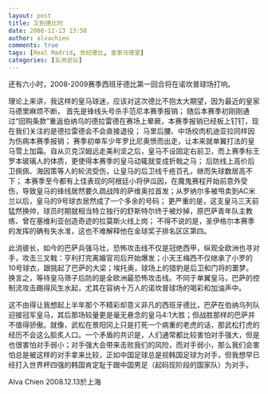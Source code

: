 ```yaml
---
layout: post
title: 又到德比时
date: 2008-12-13 13:58
author: alvachien
comments: true
tags: [Real Madrid, 世纪德比, 皇家马德里]
categories: [五洲足坛]
---
```


还有六小时，2008-2009赛季西班牙德比第一回合将在诺坎普球场打响。

理论上来讲，我这样的皇马球迷，应该对这次德比不抱太大期望，因为最近的皇家马德里麻烦不断，
首先是锋线头号杀手范尼本赛季报销；
随后本赛季初刚刚通过“回购条款”重返伯纳乌的德拉雷德在赛场上晕厥，本赛季报销已经板上钉钉，现在我们关注的是德拉雷德会不会直接退役；
马里后腰、中场绞肉机迪亚拉同样因为伤病本赛季报销；
赛季初单车少年罗比尼奥愤而出走，让本来就单翼打法的皇马雪上加霜。自从贝克汉姆远走美利坚之后，皇马不设固定右前卫，而上赛季标王罗本玻璃人的体质，更使得本赛季的皇马动辄就变成折戟之马；
后防线上高价后卫佩佩、海因策等人的轮流受伤，让皇马的后卫线千疮百孔，继而失球数居高不下；
本赛季至今都有上佳表现的阿根廷小将伊瓜因，在魔鬼赛程开始前意外受伤，导致皇马的锋线居然要久疏战阵的萨维奥拉首发；从罗纳尔多被甩卖到AC米兰以后，皇马的9号球衣居然成了一个多余的号码；
更严重的是，这支皇马三天前猛然换帅，球员时期就相当特立独行的舒斯特尔终于被炒掉，原巴萨青年队主教练、曾在塞维利亚创造奇迹的拉莫斯火线上岗；
不得不说的是，圣伊格尔本赛季的发挥的确有失水准，这也不难解释他在金球奖子排名区区第四。

此消彼长，如今的巴萨兵强马壮，恐怖攻击线不仅是冠绝西甲，纵观全欧洲也寻对手，攻击三叉戟：亨利打完离婚官司后开始爆发；小天王梅西不仅继承了小罗的10号球衣，跟挑起了巴萨的大梁；埃托奥，球场上的猎豹是后卫和门将的噩梦。换言之，等待皇马筛子后防的是全欧洲最恐怖攻击线。不同于单翼皇马，巴萨的控制流攻击踢得风生水起，尤其在容纳十万人的诺坎普球场的喝彩和加油声中。

这不由得让我想起上半年那个不精彩却意义非凡的西班牙德比，巴萨在伯纳乌列队迎接冠军皇马，其后那场较量更是毫无悬念的皇马4:1大胜；但战胜那样的巴萨并不值得骄傲。就像，武松在景阳冈上只是打死一个病重的老虎的话，那武松打虎的经历不会这么脍炙人口。一个矛盾的共识是，人们通常都比较害怕对手强大，但是也很害怕对手弱小；对手强大会带来击败我们的风险，而对手弱小，那么我们会害怕总是被这样的对手拿来比较，正如中国足球总是视韩国足球为对手，但我想早已经打入世界杯四强的韩国肯定耻于跟中国男足（起码现阶段的国家队）为对手。

Alva Chien
2008.12.13於上海

